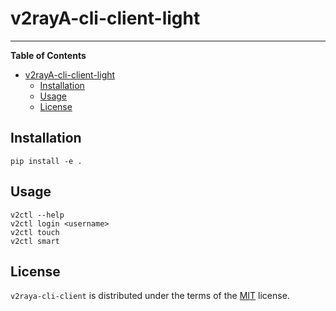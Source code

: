 # v2rayA-cli-client-light

<!-- [![PyPI - Version](https://img.shields.io/pypi/v/v2raya-cli-client.svg)](https://pypi.org/project/v2raya-cli-client) -->
<!-- [![PyPI - Python Version](https://img.shields.io/pypi/pyversions/v2raya-cli-client.svg)](https://pypi.org/project/v2raya-cli-client) -->

-----

**Table of Contents**

- [v2rayA-cli-client-light](#v2raya-cli-client-light)
  - [Installation](#installation)
  - [Usage](#usage)
  - [License](#license)

## Installation

```console
pip install -e .
```

## Usage

```console
v2ctl --help
v2ctl login <username>
v2ctl touch
v2ctl smart
```

## License

`v2raya-cli-client` is distributed under the terms of the [MIT](https://spdx.org/licenses/MIT.html) license.
